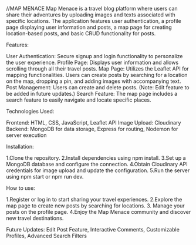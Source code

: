 //MAP MENACE
Map Menace is a travel blog platform where users can share their adventures by uploading images and texts associated with specific locations. The application features user authentication, a profile page displaying user information and posts, a map page for creating location-based posts, and basic CRUD functionality for posts.

Features:

User Authentication: Secure signup and login functionality to personalize the user experience.
Profile Page: Displays user information and allows scrolling through all their travel posts.
Map Page: Utilizes the Leaflet API for mapping functionalities. Users can create posts by searching for a location on the map, dropping a pin, and adding images with accompanying text.
Post Management: Users can create and delete posts. (Note: Edit feature to be added in future updates.)
Search Feature: The map page includes a search feature to easily navigate and locate specific places.



Technologies Used:

Frontend: 
HTML, CSS, JavaScript, Leaflet API
Image Upload: 
Cloudinary
Backend: 
MongoDB for data storage, Express for routing, Nodemon for server execution


Installation:

1.Clone the repository.
2.Install dependencies using npm install.
3.Set up a MongoDB database and configure the connection.
4.Obtain Cloudinary API credentials for image upload and update the configuration.
5.Run the server using npm start or npm run dev.


How to use:


1.Register or log in to start sharing your travel experiences.
2.Explore the map page to create new posts by searching for locations.
3. Manage your posts on the profile page.
4.Enjoy the Map Menace community and discover new travel destinations.


Future Updates:
Edit Post Feature, Interactive Comments, Customizable Profiles, Advanced Search Filters











